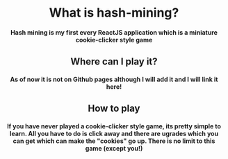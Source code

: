 <h1 align=center>What is hash-mining?</h1>

<h4 align=center>Hash mining is my first every ReactJS application which is a miniature cookie-clicker style game</h4>

<h2 align=center>Where can I play it?</h2>
<h4 align=center>As of now it is not on Github pages although I will add it and I will link it here!</h4>
<h2 align=center>How to play</h2>
<h4 align=center>If you have never played a cookie-clicker style game, its pretty simple to learn. All you have to do is click away and there are ugrades which you can get which can make the "cookies" go up. There is no limit to this game (except you!)</h4>